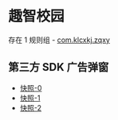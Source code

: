 # 趣智校园

存在 1 规则组 - [com.klcxkj.zqxy](/src/apps/com.klcxkj.zqxy.ts)

## 第三方 SDK 广告弹窗

- [快照-0](https://gkd-kit.songe.li/import/12781415)
- [快照-1](https://gkd-kit.songe.li/import/12781461)
- [快照-2](https://gkd-kit.songe.li/import/12781461)
